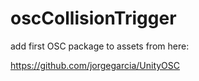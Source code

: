 # oscCollisionTrigger

add first OSC package to assets from here:

https://github.com/jorgegarcia/UnityOSC


